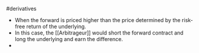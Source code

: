 #derivatives

- When the forward is priced higher than the price determined by the risk-free return of the underlying. 
- In this case, the [[Arbitrageur]] would short the forward contract and long the underlying and earn the difference. 
- 